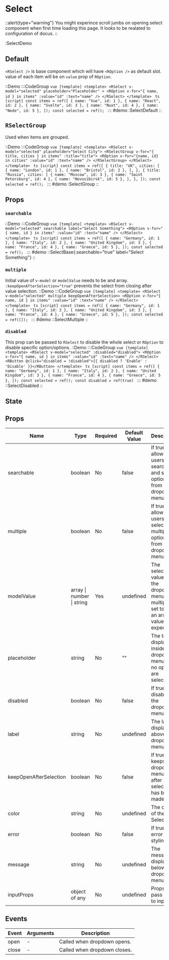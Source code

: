 # Select

::alert{type="warning"}
You might experince scroll jumbs on opening select component when first time loading this page. It looks to be realated to configuration of docus.
::

:SelectDemo

## Default
`<RSelect />` is base component which will have `<ROption />` as default slot. value of each item will be on `value` prop of `ROption`.

::Demo
  :::CodeGroup
    ```vue [template]
    <template>
    <RSelect v-model="selected" placeholder="Placeholder" >
      <ROption v-for="{ name, id } in items" :value="id" :text="name" />
    </RSelect>
    </template>
    ```
    ```ts [script]
    const items = ref([
      { name: "Vue", id: 1 },
      { name: "React", id: 2 },
      { name: "Svelte", id: 3 },
      { name: "Nuxt", id: 4 },
      { name: "Node", id: 5 },
    ]);
    const selected = ref();
    ```
  :::
#demo
  :SelectDefault
::

## `RSelectGroup`
Used when items are grouped.

::Demo
  :::CodeGroup
    ```vue [template]
    <template>
    <RSelect v-model="selected" placeholder="Select City">
      <RSelectGroup v-for="{ title, cities } in items" :title="title">
        <ROption v-for="{name, id} in cities" :value="id" :text="name" />
      </RSelectGroup>
    </RSelect>
    </template>
    ```
    ```ts [script]
    const items = ref([
      {
        title: "UK",
        cities: [
          { name: "London", id: 1 },
          { name: "Bristol", id: 2 },
        ],
      },
      {
        title: "Russia",
        cities: [
          { name: "Moscow", id: 3 },
          { name: "Saint Petersburg", id: 4 },
          { name: "Novosibirsk", id: 5 },
        ],
      },
    ]);
    const selected = ref();
    ```
  :::
#demo
  :SelectGroup
::

## Props

### `searchable`
::Demo
  :::CodeGroup
    ```vue [template]
    <template>
    <RSelect v-model="selected" searchable label="Select Something">
      <ROption v-for="{ name, id } in items" :value="id" :text="name" />
    </RSelect>
    </template>
    ```
    ```ts [script]
    const items = ref([
      { name: "Germany", id: 1 },
      { name: "Italy", id: 2 },
      { name: "United Kingdom", id: 3 },
      { name: "France", id: 4 },
      { name: "Greece", id: 5 },
    ]);
    const selected = ref();
    ```
  :::
#demo
  ::SelectBase{:searchable="true" label="Select Something"}
::

### `multiple`
Initial value of `v-model` or `modelValue` needs to be and array.
`:keepOpenAfterSelection="true"` prevents the select from closing after value selection.
::Demo
  :::CodeGroup
    ```vue [template]
    <template>
    <RSelect v-model="selected" multiple keepOpenAfterSelection>
      <ROption v-for="{ name, id } in items" :value="id" :text="name" />
    </RSelect>
    </template>
    ```
    ```ts [script]
    const items = ref([
      { name: "Germany", id: 1 },
      { name: "Italy", id: 2 },
      { name: "United Kingdom", id: 3 },
      { name: "France", id: 4 },
      { name: "Greece", id: 5 },
    ]);
    const selected = ref([]);
    ```
  :::
#demo
  ::SelectMultiple
::

### `disabled`
This prop can be passed to `RSelect` to disable the whole select or `ROption` to disable specific option/options.
::Demo
  :::CodeGroup
    ```vue [template]
    <template>
    <RSelect v-model="selected" :disabled="disabled">
      <ROption v-for="{ name, id } in items" :value="id" :text="name" />
    </RSelect>
    <RButton @click="disabled = !disabled">{{ disabled ? 'Enable' : 'Disable' }}</RButton>
    </template>
    ```
    ```ts [script]
    const items = ref([
      { name: "Germany", id: 1 },
      { name: "Italy", id: 2 },
      { name: "United Kingdom", id: 3 },
      { name: "France", id: 4 },
      { name: "Greece", id: 5 },
    ]);
    const selected = ref();
    const disabled = ref(true)
    ```
  :::
#demo
  ::SelectDisabled
::

## State
<!-- TODO: -->

## Props
| Name                   | Type                                         | Required | Default Value | Description                                                                                             |
| ---------------------- | -------------------------------------------- | -------- | ------------- | ------------------------------------------------------------------------------------------------------- |
| searchable             | boolean                                      | No       | false         | If true, allows users to search for and select options from a dropdown menu.                            |
| multiple               | boolean                                      | No       | false         | If true, allows users to select multiple options from the dropdown menu.                                |
| modelValue             | array \| number \| string                    | Yes      | undefined     | The selected value(s) of the dropdown menu. If multiple is set to true, an array of values is expected. |
| placeholder            | string                                       | No       | ""            | The text displayed inside the dropdown menu when no options are selected.                               |
| disabled               | boolean                                      | No       | false         | If true, disables the dropdown menu.                                                                    |
| label                  | string                                       | No       | undefined     | The label displayed above the dropdown menu.                                                            |
| keepOpenAfterSelection | boolean                                      | No       | false         | If true, keeps the dropdown menu open after a selection has been made.                                  |
| color                  | string                                       | No       | undefined     | The color of the Select.                                                                         |
| error                  | boolean                                      | No       | false         | If true, adds error styling.                                                       |
| message                | string                                       | No       | undefined     | The message displayed below the dropdown menu.                                                          |
| inputProps             | object of any                                | No       | undefined     | Props to pass down to input |

## Events
| Event | Arguments | Description                  |
|-------|-----------|------------------------------|
| open  | -         | Called when dropdown opens.  |
| close | -         | Called when dropdown closes. |